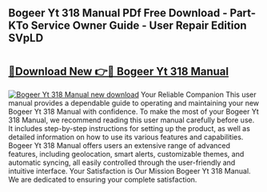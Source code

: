 ## Bogeer Yt 318 Manual PDf Free Download - Part-KTo Service Owner Guide - User Repair Edition SVpLD

# <h2><a href="http://cf17417.oget.top/?id=Bogeer+Yt+318+Manual">🔗Download New 👉🔴 Bogeer Yt 318 Manual</a></h2>

[![Bogeer Yt 318 Manual new download](https://i.imgur.com/5g1atiW.png)](http://cf17417.oget.top/?id=Bogeer+Yt+318+Manual)
Your Reliable Companion This user manual provides a dependable guide to operating and maintaining your new Bogeer Yt 318 Manual with confidence. To make the most of your Bogeer Yt 318 Manual, we recommend reading this user manual carefully before use. It includes step-by-step instructions for setting up the product, as well as detailed information on how to use its various features and capabilities. Bogeer Yt 318 Manual offers users an extensive range of advanced features, including geolocation, smart alerts, customizable themes, and automatic syncing, all easily controlled through the user-friendly and intuitive interface. Your Satisfaction is Our Mission Bogeer Yt 318 Manual. We are dedicated to ensuring your complete satisfaction.
